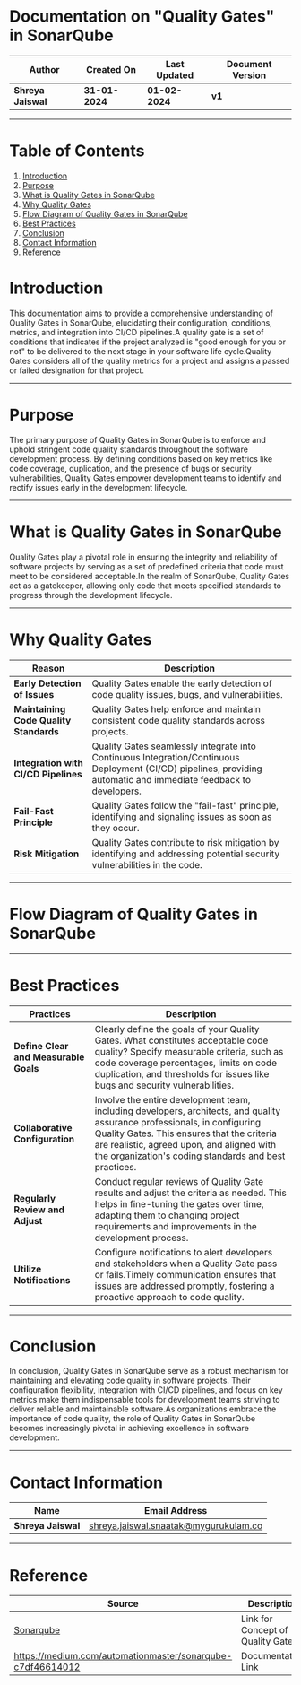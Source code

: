 # Documentation on "Quality Gates" in SonarQube

| **Author** | **Created On** | **Last Updated** | **Document Version** |
| ---------- | -------------- | ---------------- | -------------------- |
| **Shreya Jaiswal** | **31-01-2024** | **01-02-2024** | **v1** |

***

# Table of Contents

1. [Introduction](#introduction)
2. [Purpose](#purpose)
3. [What is Quality Gates in SonarQube](#what-is-quality-gates-in-sonarqube)
4. [Why Quality Gates](#why-quality-gates)
5. [Flow Diagram of Quality Gates in SonarQube](#flow-diagram-of-quality-gates-in-sonarqube)
6. [Best Practices](#best-practices)
7. [Conclusion](#conclusion)
8. [Contact Information](#contact-information)
9. [Reference](#reference)

# Introduction

This documentation aims to provide a comprehensive understanding of Quality Gates in SonarQube, elucidating their configuration, conditions, metrics, and integration into CI/CD pipelines.A quality gate is a set of conditions that indicates if the project analyzed is "good enough for you or not" to be delivered to the next stage in your software life cycle.Quality Gates considers all of the quality metrics for a project and assigns a passed or failed designation for that project.

***

# Purpose

The primary purpose of Quality Gates in SonarQube is to enforce and uphold stringent code quality standards throughout the software development process. By defining conditions based on key metrics like code coverage, duplication, and the presence of bugs or security vulnerabilities, Quality Gates empower development teams to identify and rectify issues early in the development lifecycle. 

***

# What is Quality Gates in SonarQube

Quality Gates play a pivotal role in ensuring the integrity and reliability of software projects by serving as a set of predefined criteria that code must meet to be considered acceptable.In the realm of SonarQube, Quality Gates act as a gatekeeper, allowing only code that meets specified standards to progress through the development lifecycle. 

***

# Why Quality Gates

| **Reason** | **Description** |
| ---------- | --------------- |
| **Early Detection of Issues** | Quality Gates enable the early detection of code quality issues, bugs, and vulnerabilities. |
| **Maintaining Code Quality Standards** | Quality Gates help enforce and maintain consistent code quality standards across projects. |
| **Integration with CI/CD Pipelines** | Quality Gates seamlessly integrate into Continuous Integration/Continuous Deployment (CI/CD) pipelines, providing automatic and immediate feedback to developers. |
| **Fail-Fast Principle** | Quality Gates follow the "fail-fast" principle, identifying and signaling issues as soon as they occur. |
| **Risk Mitigation** | Quality Gates contribute to risk mitigation by identifying and addressing potential security vulnerabilities in the code.|

***

# Flow Diagram of Quality Gates in SonarQube

***

# Best Practices

| **Practices** | **Description** |
| ------------- | --------------- |
| **Define Clear and Measurable Goals** | Clearly define the goals of your Quality Gates. What constitutes acceptable code quality? Specify measurable criteria, such as code coverage percentages, limits on code duplication, and thresholds for issues like bugs and security vulnerabilities. |
| **Collaborative Configuration** | Involve the entire development team, including developers, architects, and quality assurance professionals, in configuring Quality Gates. This ensures that the criteria are realistic, agreed upon, and aligned with the organization's coding standards and best practices. |
| **Regularly Review and Adjust** | Conduct regular reviews of Quality Gate results and adjust the criteria as needed. This helps in fine-tuning the gates over time, adapting them to changing project requirements and improvements in the development process. |
| **Utilize Notifications** | Configure notifications to alert developers and stakeholders when a Quality Gate pass or fails.Timely communication ensures that issues are addressed promptly, fostering a proactive approach to code quality.|

***

# Conclusion

In conclusion, Quality Gates in SonarQube serve as a robust mechanism for maintaining and elevating code quality in software projects. Their configuration flexibility, integration with CI/CD pipelines, and focus on key metrics make them indispensable tools for development teams striving to deliver reliable and maintainable software.As organizations embrace the importance of code quality, the role of Quality Gates in SonarQube becomes increasingly pivotal in achieving excellence in software development.

***

# Contact Information

| **Name** | **Email Address** |
| -------- | ----------------- |
| **Shreya Jaiswal** | shreya.jaiswal.snaatak@mygurukulam.co |

***

# Reference

| **Source** | **Description** |
| ---------- | --------------- |
|[Sonarqube](https://docs.sonarsource.com/sonarqube/latest/userguide/qualitygates/#:~:text=Quality%20gates%20can%20be%20accessed,Quality%20Profiles%20and%20Gates%20permission.) | Link for Concept of Quality Gates |
|   https://medium.com/automationmaster/sonarqube-c7df46614012 | Documentation Link |

